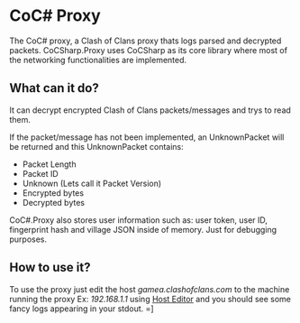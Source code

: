 <h1>CoC# Proxy</h1>
The CoC# proxy, a Clash of Clans proxy thats logs parsed and decrypted packets. CoCSharp.Proxy 
uses CoCSharp as its core library where most of the networking functionalities are implemented.

## What can it do?
It can decrypt encrypted Clash of Clans packets/messages and trys to read them.

If the packet/message has not been implemented, an UnknownPacket will be returned and this UnknownPacket contains:
* Packet Length
* Packet ID
* Unknown (Lets call it Packet Version)
* Encrypted bytes
* Decrypted bytes

CoC#.Proxy also stores user information such as: user token, user ID, fingerprint hash and village JSON 
inside of memory. Just for debugging purposes.

## How to use it?
To use the proxy just edit the host *gamea.clashofclans.com* to the machine running the proxy Ex: *192.168.1.1*
using [Host Editor](https://play.google.com/store/apps/details?id=com.nilhcem.hostseditor&hl=en) and you 
should see some fancy logs appearing in your stdout. =]
